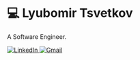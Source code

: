 # 💻 Lyubomir Tsvetkov

A Software Engineer.

<p>
  <a href="https://www.linkedin.com/in/lyubomir-tsvetkov-7b0026162/" target="_blank">
    <img alt="LinkedIn" src="https://img.shields.io/badge/LinkedIn-0A66C2?logo=linkedin&logoColor=white">
  </a>
  <a href="lyubomir.tsvetkov141@gmail.com" target="_blank">
    <img alt="Gmail" src="https://img.shields.io/badge/Gmail-D14836?logo=gmail&logoColor=white">
  </a>
</p>

<!-- Optional extras:
- A short tech stack line
- A projects grid (links to your pinned repos)
- GitHub stats cards if you like that style
-->



<!--
**tazera/tazera** is a ✨ _special_ ✨ repository because its `README.md` (this file) appears on your GitHub profile.

Here are some ideas to get you started:

- 🔭 I’m currently working on ...
- 🌱 I’m currently learning ...
- 👯 I’m looking to collaborate on ...
- 🤔 I’m looking for help with ...
- 💬 Ask me about ...
- 📫 How to reach me: ...
- 😄 Pronouns: ...
- ⚡ Fun fact: ...
-->

